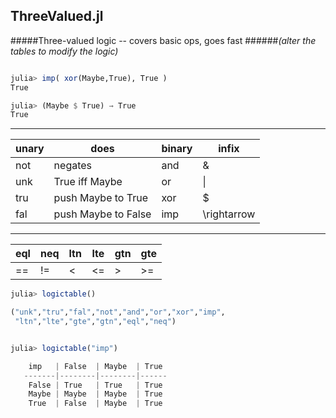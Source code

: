 ## ThreeValued.jl
#####Three-valued logic -- covers basic ops, goes fast
######_(alter the tables to modify the logic)_


```julia

julia> imp( xor(Maybe,True), True )
True

julia> (Maybe $ True) → True
True
```



-------------------------------------------------
|unary | does             | binary  | infix |
|------|---------------------|--------|-------|
|  not | negates             | and     | &     |
|  unk | True iff Maybe      | or      | \|   |
|  tru | push Maybe to True  | xor     | $     |
|  fal | push Maybe to False | imp     | \rightarrow |


--------------------------------------
|  eql | neq | ltn | lte | gtn | gte |
|-----|-----|------|-----|-----|------|
| == | != | < | <= | > | >= |


```julia
julia> logictable()

("unk","tru","fal","not","and","or","xor","imp",
 "ltn","lte","gte","gtn","eql","neq")


julia> logictable("imp")

    imp   | False  | Maybe  | True 
   -------|--------|--------|------
    False | True   | True   | True   
    Maybe | Maybe  | Maybe  | True   
    True  | False  | Maybe  | True  
    
```    
